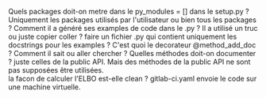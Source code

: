 Quels packages doit-on metre dans le py_modules = [] dans le setup.py ? Uniquement les packages utilisés par l'utilisateur ou bien tous les packages ? 
Comment il a généré ses examples de code dans le .py ? Il a utilisé un truc ou juste copier coller ? 
faire un fichier .py qui contient uniquement les docstrings pour les examples ? 
C'est quoi le decorateur @method_add_doc ? Comment il sait ou aller chercher ? 
Quelles méthodes doit-on documenter ? juste celles de la public API. Mais des méthodes de la public API ne sont pas supposées être utilisées.  
la facon de calculer l'ELBO est-elle clean ? 
gitlab-ci.yaml envoie le code sur une machine virtuelle. 
